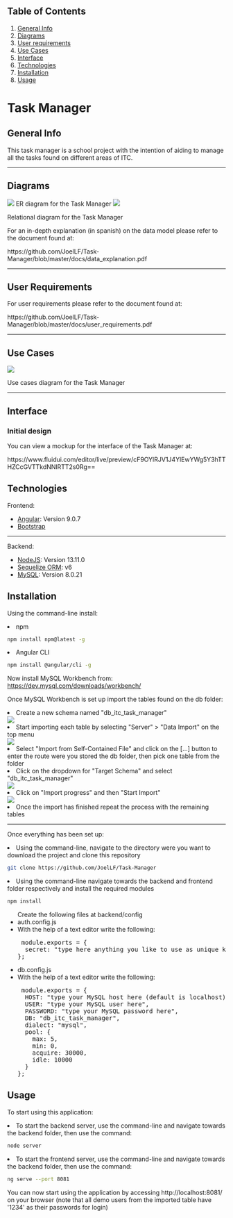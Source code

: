 ## Table of Contents
1. [General Info](#general-info)
2. [Diagrams](#diagrams)
3. [User requirements](#user-requirements)
4. [Use Cases](#use-cases)
5. [Interface](#interface)
6. [Technologies](#technologies)
7. [Installation](#installation)
8. [Usage](#Usage)



# Task Manager
## General Info

This task manager is a school project with the intention of aiding to manage all the tasks found on different areas of ITC.
<p></p>

***

## Diagrams

<img src="docs/er.png"></img>
ER diagram for the Task Manager
<img src="docs/relational_diagram.png"></img>
<p>Relational diagram for the Task Manager</p>
For an in-depth explanation (in spanish) on the data model please refer to the document found at: 
<p>https://github.com/JoelLF/Task-Manager/blob/master/docs/data_explanation.pdf</p>

***

## User Requirements

For user requirements please refer to the document found at: 
<p>https://github.com/JoelLF/Task-Manager/blob/master/docs/user_requirements.pdf</p>

***

## Use Cases

<img src="docs/use_case.png"></img>
<p>Use cases diagram for the Task Manager</p>

***

## Interface
### Initial design

You can view a mockup for the interface of the Task Manager at: 
<p>https://www.fluidui.com/editor/live/preview/cF9OYlRJV1J4YlEwYWg5Y3hTTHZCcGVTTkdNNlRTT2s0Rg==</p>

## Technologies

Frontend:
* [Angular](https://angular.io/): Version 9.0.7
* [Bootstrap](https://getbootstrap.com/)
***
Backend:
* [NodeJS](https://nodejs.org/es/): Version 13.11.0
* [Sequelize ORM](https://sequelize.org/): v6
* [MySQL](https://www.mysql.com/): Version 8.0.21

## Installation
Using the command-line install:

<li>npm
</li>
  
```bash
npm install npm@latest -g
```
<li>Angular CLI
</li>

```bash
npm install @angular/cli -g
```

Now install MySQL Workbench from:
https://dev.mysql.com/downloads/workbench/

Once MySQL Workbench is set up import the tables found on the db folder:

<li> Create a new schema named "db_itc_task_manager"
</li>
<img src="docs/create.png"></img>

<li> Start importing each table by selecting "Server" > "Data Import" on the top menu
</li>
<img src="docs/import1.png"></img>

<li> Select "Import from Self-Contained File" and click on the [...] button to enter the route were you stored the db folder, then pick one table from the folder
</li>
<li> Click on the dropdown for "Target Schema" and select "db_itc_task_manager"
</li>
<img src="docs/import2.png"></img>

<li> Click on "Import progress" and then "Start Import"
</li>
<img src="docs/import3.png"></img>

<li> Once the import has finished repeat the process with the remaining tables
</li>

***

Once everything has been set up:

<li>Using the command-line, navigate to the directory were you want to download the project and clone this repository
</li>

```bash
git clone https://github.com/JoelLF/Task-Manager
```

<li>Using the command-line navigate towards the backend and frontend folder respectively and install the required modules
</li>

```bash
npm install
```

<ul> Create the following files at backend/config

<li> auth.config.js
</li>

<li>With the help of a text editor write the following:

<pre> module.exports = {
  secret: "type here anything you like to use as unique key"
};
</pre>
</li>
<li> db.config.js
</li>

<li>With the help of a text editor write the following:
</li>  
  <pre> module.exports = {
  HOST: "type your MySQL host here (default is localhost)",
  USER: "type your MySQL user here",
  PASSWORD: "type your MySQL password here",
  DB: "db_itc_task_manager",
  dialect: "mysql",
  pool: {
    max: 5,
    min: 0,
    acquire: 30000,
    idle: 10000
  }
};</pre>
</ul>


## Usage

To start using this application:

<li>To start the backend server, use the command-line and navigate towards the backend folder, then use the command:
</li>

```bash
node server
```

<li>To start the frontend server, use the command-line and navigate towards the backend folder, then use the command:
</li>

```bash
ng serve --port 8081
```

You can now start using the application by accessing http://localhost:8081/ on your browser
(note that all demo users from the imported table have '1234' as their passwords for login)

